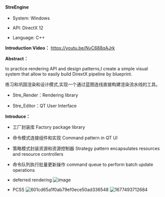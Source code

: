 #### StreEngine



- System: Windows

- API: DirectX 12

- Language: C++



**Introduction Video：**
https://youtu.be/NvC688qAJrk



**Abstract：**





to practice rendering API and design patterns,I create a simple visual system that allow to easily build DirextX pipeline by blueprint. 

练习和巩固渲染和设计模式,实现一个通过蓝图连线直接构建渲染流水线的工具。


- Stre_Render：Rendering library

- Stre_Editor：QT User Interface


**Introduce：**

- 工厂封装库   Factory package library
- 命令模式连接组件和实现  Command pattern in QT UI
- 策略模式封装资源和资源控制器  Strategy pattern encapsulates resources and resource controllers
- 命令队列执行批量更新操作  command queue to perform batch update operations

- deferred rendering
![image](https://user-images.githubusercontent.com/55373014/207652778-12195125-259a-4495-9bba-f59bcea188c4.png)

- PCSS
![601cd65a1f0ab79ef0ece50ad336548](https://user-images.githubusercontent.com/55373014/220613364-3df4e406-1c9d-4ecb-ae60-055e5950669c.png)
![1677493712684](https://user-images.githubusercontent.com/55373014/221539707-b6e1aa2f-fbb2-4694-add7-9c71cb57fe19.png)


